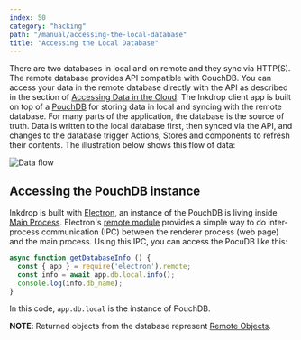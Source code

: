 ```yaml
---
index: 50
category: "hacking"
path: "/manual/accessing-the-local-database"
title: "Accessing the Local Database"
---
```


There are two databases in local and on remote and they sync via HTTP(S).
The remote database provides API compatible with CouchDB. You can access your data in the remote database directly with the API as described in the section of [Accessing Data in the Cloud](/manual/accessing-data-in-the-cloud).
The Inkdrop client app is built on top of a [PouchDB](https://pouchdb.com/) for storing data in local and syncing with the remote database. For many parts of the application, the database is the source of truth. Data is written to the local database first, then synced via the API, and changes to the database trigger Actions, Stores and components to refresh their contents. The illustration below shows this flow of data:

![Data flow](/manual/2-5-accessing-the-database_data-flow.png)

## Accessing the PouchDB instance

Inkdrop is built with [Electron](http://electron.atom.io/), an instance of the PouchDB is living inside [Main Process](https://github.com/electron/electron/blob/master/docs/tutorial/quick-start.md#main-process). Electron's [remote module](https://github.com/electron/electron/blob/master/docs/api/remote.md) provides 
 a simple way to do inter-process communication (IPC) between the renderer process (web page) and the main process. Using this IPC, you can access the PocuDB like this:

```js
async function getDatabaseInfo () {
  const { app } = require('electron').remote;
  const info = await app.db.local.info();
  console.log(info.db_name);
}
```

In this code, `app.db.local` is the instance of PouchDB.

<div class="ui info message">
<strong>NOTE</strong>: Returned objects from the database represent <a href="https://github.com/electron/electron/blob/master/docs/api/remote.md#remote-objects">Remote Objects</a>.
</div>

